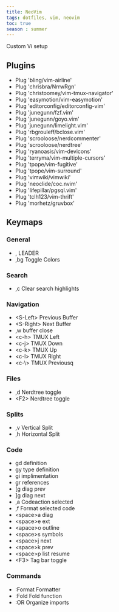 ```yaml
---
title: NeoVim
tags: dotfiles, vim, neovim
toc: true
season : summer
---
```

Custom Vi setup

## Plugins

* Plug 'bling/vim-airline'
* Plug 'chrisbra/NrrwRgn'
* Plug 'christoomey/vim-tmux-navigator'
* Plug 'easymotion/vim-easymotion'
* Plug 'editorconfig/editorconfig-vim'
* Plug 'junegunn/fzf.vim'
* Plug 'junegunn/goyo.vim'
* Plug 'junegunn/limelight.vim'
* Plug 'rbgrouleff/bclose.vim'
* Plug 'scrooloose/nerdcommenter'
* Plug 'scrooloose/nerdtree'
* Plug 'ryanoasis/vim-devicons'
* Plug 'terryma/vim-multiple-cursors'
* Plug 'tpope/vim-fugitive'
* Plug 'tpope/vim-surround'
* Plug 'vimwiki/vimwiki'
* Plug 'neoclide/coc.nvim'
* Plug 'lifepillar/pgsql.vim'
* Plug 'tclh123/vim-thrift'
* Plug 'morhetz/gruvbox'

## Keymaps

### General

* , LEADER
* ,bg Toggle Colors

### Search

* ,c Clear search highlights

### Navigation

* \<S-Left\> Previous Buffer
* \<S-Right\> Next Buffer
* ,w buffer close
* \<c-h\> TMUX Left
* \<c-j\> TMUX Down
* \<c-k\> TMUX Up
* \<c-l\> TMUX Right
* \<c-\\> TMUX Previousq

### Files

* ,d Nerdtree toggle
* \<F2\> Nerdtree toggle

### Splits

* ,v Vertical Split
* ,h Horizontal Split

### Code

* gd definition
* gy type definition
* gi implimentation
* gr references
* \[g diag prev
* \]g diag next
* ,a Codeaction selected
* ,f Format selected code
* \<space\>a diag
* \<space\>e ext
* \<apace\>o outline
* \<space\>s symbols
* \<space\>j next
* \<space\>k prev
* \<space\>p list resume
* \<F3\> Tag bar toggle

### Commands

* :Format Formatter
* :Fold Fold function
* :OR Organize imports

